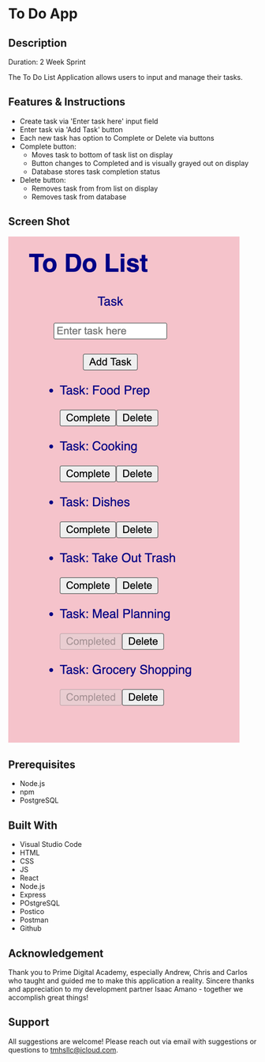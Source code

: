 # To Do App


## Description

Duration:  2 Week Sprint

The To Do List Application allows users to input and manage their tasks.

## Features & Instructions ##

- Create task via 'Enter task here' input field
- Enter task via 'Add Task' button
- Each new task has option to Complete or Delete via buttons
- Complete button:
    - Moves task to bottom of task list on display
    - Button changes to Completed and is visually grayed out on display
    - Database stores task completion status
- Delete button:
    - Removes task from from list on display
    - Removes task from database

## Screen Shot
![alt text](image.png)

## Prerequisites

- Node.js
- npm
- PostgreSQL

## Built With

- Visual Studio Code
- HTML
- CSS
- JS
- React
- Node.js
- Express
- POstgreSQL
- Postico
- Postman
- Github

## Acknowledgement

Thank you to Prime Digital Academy, especially Andrew, Chris and Carlos who taught and guided me to make this application a reality. Sincere thanks and appreciation to my development partner Isaac Amano - together we accomplish great things!

## Support

All suggestions are welcome! Please reach out via email with suggestions or questions to tmhsllc@icloud.com.